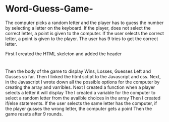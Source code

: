 # Word-Guess-Game-
The computer picks a random letter and the player has to guess the number by selecting a letter on the keyboard. If the player, does not select the correct letter, a point is given to the computer. If the user selects the correct letter, a point is given to the player. The user has 9 tries to get the correct letter. 

First I created the HTML skeleton and added the header <h1 The Psychic game></h1>
Then the body of the game to display Wins, Losses, Guesses Left and Gusses so far. 
Then I linked the html sctipt to the Javascript and css. 
Next, in the Javascript I wrote down all the possible options for the computer by creating the array and varribles. 
Next I created a function when a player selects a letter it will display 
The I created a variable for the computer to select a random letter from the availble choices in the array 
Then I created if/else statements. If the user selects the same letter has the computer, if the player gusses the wrong letter, the computer gets a point
Then the game resets after 9 rounds.
